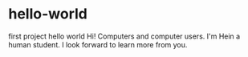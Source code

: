 # hello-world
first project hello world
Hi! Computers and computer users. I'm Hein a human student. I look forward to learn more from you.
